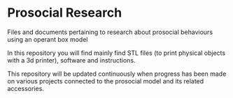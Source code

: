 # Prosocial Research
Files and documents pertaining to research about prosocial behaviours using an operant box model

In this repository you will find mainly find STL files (to print physical objects with a 3d printer), software and instructions. 

This repository will be updated continuously when progress has been made on various projects connected to the prosocial model and its related accessories.
